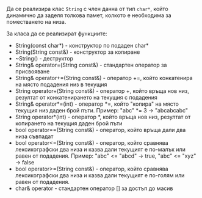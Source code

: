 Да се реализира клас `String` с член данна от тип `char*`, който динамично да заделя толкова памет, колкото е необходима за поместването на низа.

За класа да се реализират функциите:
   - String(const char*) - конструктор по подаден char*
   - String(String const&) - конструктор за копиране
   - ~String() - деструктор
   - String& operator=(String const&) - стандартен оператор за присвояване
   - String& operator+=(String const&) - оператор +=, който конкатенира на място подадения низ в текущия
   - String operator+(String const&) - оператор +, който връща нов низ, резултат от конкатенирането на текущия с подадения
   - String& operator*=(int) - оператор *=, който "копира" на място текущия низ даден брой пъти. Пример: "abc" *= 3 -> "abcabcabc"
   - String operator*(int) - оператор *, който връща нов низ, резултат от копирането на текущия даден брой пъти
   - bool operator==(String const&) - оператор, който връща дали два низа съвпадат
   - bool operator<=(String const&) - оператор, който сравнява лексикографски два низа и казва дали текущият е по-малък или равен от подадения.
   Пример: "abc" <= "abcd" -> true, "abc" <= "xyz" -> false
   - bool operator>=(String const&) - оператор, който сравнява лексикографски два низа и казва дали текущият е по-голям или равен от подадения.
   - char& operator[](int) - стандартен оператор [] за достъп до масив